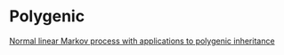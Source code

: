 # Polygenic

[Normal linear Markov process with applications to
polygenic inheritance](https://jessebmurray.github.io/project_files/Normal_linear_Markov_process_with_applications_to_polygenic_inheritance.pdf)



